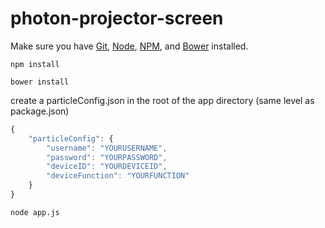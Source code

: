 # photon-projector-screen
Make sure you have [Git](https://git-scm.com/downloads), 
[Node](https://nodejs.org/en/download/), 
[NPM](https://www.npmjs.com/get-npm?utm_source=house&utm_medium=homepage&utm_campaign=free%20orgs&utm_term=Install%20npm), 
and [Bower](https://bower.io/) installed.
```
npm install
```
```
bower install
```
create a particleConfig.json in the root of the app directory (same level as package.json)
```javascript
{
    "particleConfig": {
        "username": "YOURUSERNAME",
    	"password": "YOURPASSWORD",
    	"deviceID": "YOURDEVICEID",
    	"deviceFunction": "YOURFUNCTION"
    }
}
```
```
node app.js
```
